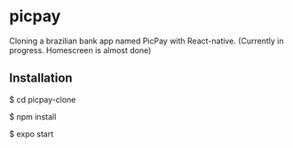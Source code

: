 # picpay
Cloning a brazilian bank app named PicPay with React-native. (Currently in progress. Homescreen is almost done)

## Installation

$ cd picpay-clone

$ npm install

$ expo start
